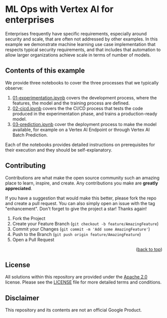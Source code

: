 # ML Ops with Vertex AI for enterprises

Enterprises frequently have specific requirements, especially around security and scale, that are 
often not addressed by other examples. In this example we demonstrate machine learning use case implementation that respects typical security requirements, and that includes that automation to 
allow larger organizations achieve scale in terms of number of models.

## Contents of this example

We provide three notebooks to cover the three processes that we typically observe:

1. [01-experimentation.ipynb](01-experimentation.ipynb) covers the development process, where the features, the model and the training process are defined.
1. [02-cicd.ipynb](02-cicd.ipynb) covers the the CI/CD process that tests the code produced in the experimentation phase, and trains a production-ready model.
1. [03-prediction.ipynb](03-prediction.ipynb) cover the deployment process to make the model available, for example on a Vertex AI Endpoint or through Vertex AI Batch Prediction.

Each of the notebooks provides detailed instructions on prerequisites for their execution and they should be self-explanatory.


<!-- CONTRIBUTING -->
## Contributing

Contributions are what make the open source community such an amazing place to learn, inspire, and create. Any contributions you make are **greatly appreciated**.

If you have a suggestion that would make this better, please fork the repo and create a pull request. You can also simply open an issue with the tag "enhancement".
Don't forget to give the project a star! Thanks again!

1. Fork the Project
2. Create your Feature Branch (`git checkout -b feature/AmazingFeature`)
3. Commit your Changes (`git commit -m 'Add some AmazingFeature'`)
4. Push to the Branch (`git push origin feature/AmazingFeature`)
5. Open a Pull Request

<p align="right">(<a href="#readme-top">back to top</a>)</p>


## License

All solutions within this repository are provided under the
[Apache 2.0](https://www.apache.org/licenses/LICENSE-2.0) license. Please see
the [LICENSE](/LICENSE) file for more detailed terms and conditions.

## Disclaimer

This repository and its contents are not an official Google Product.

